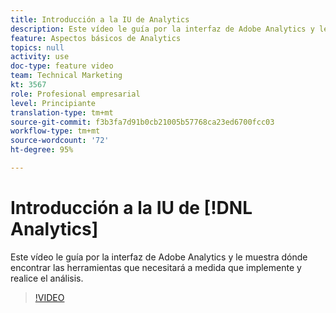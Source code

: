 ```yaml
---
title: Introducción a la IU de Analytics
description: Este vídeo le guía por la interfaz de Adobe Analytics y le muestra dónde encontrar las herramientas que necesitará a medida que implemente y realice el análisis.
feature: Aspectos básicos de Analytics
topics: null
activity: use
doc-type: feature video
team: Technical Marketing
kt: 3567
role: Profesional empresarial
level: Principiante
translation-type: tm+mt
source-git-commit: f3b3fa7d91b0cb21005b57768ca23ed6700fcc03
workflow-type: tm+mt
source-wordcount: '72'
ht-degree: 95%

---
```



# Introducción a la IU de [!DNL Analytics]

Este vídeo le guía por la interfaz de Adobe Analytics y le muestra dónde encontrar las herramientas que necesitará a medida que implemente y realice el análisis.

>[!VIDEO](https://video.tv.adobe.com/v/28748/?quality=12)
